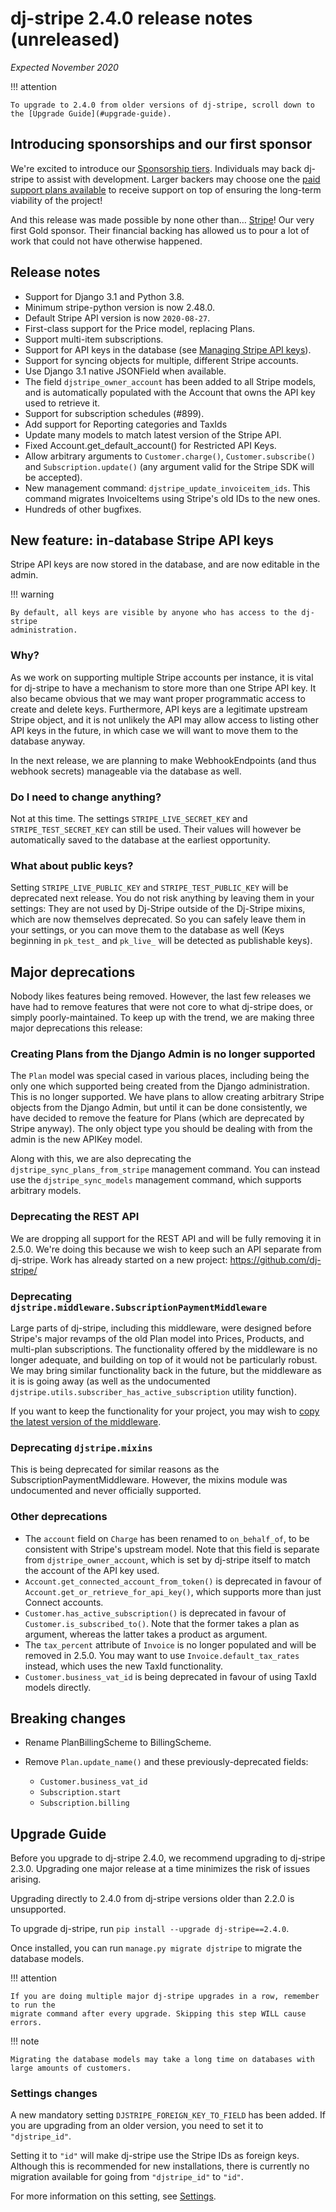 # dj-stripe 2.4.0 release notes (unreleased)

_Expected November 2020_

!!! attention

    To upgrade to 2.4.0 from older versions of dj-stripe, scroll down to the [Upgrade Guide](#upgrade-guide).

## Introducing sponsorships and our first sponsor

We're excited to introduce our [Sponsorship
tiers](https://github.com/sponsors/dj-stripe). Individuals may back dj-stripe to assist
with development. Larger backers may choose one the [paid support plans
available](../project/support.md) to receive support on top of ensuring the long-term
viability of the project!

And this release was made possible by none other than… [Stripe](https://stripe.com)! Our
very first Gold sponsor. Their financial backing has allowed us to pour a lot of work
that could not have otherwise happened.

## Release notes

-   Support for Django 3.1 and Python 3.8.
-   Minimum stripe-python version is now 2.48.0.
-   Default Stripe API version is now `2020-08-27`.
-   First-class support for the Price model, replacing Plans.
-   Support multi-item subscriptions.
-   Support for API keys in the database (see [Managing Stripe API keys](../api_keys.md)).
-   Support for syncing objects for multiple, different Stripe accounts.
-   Use Django 3.1 native JSONField when available.
-   The field `djstripe_owner_account` has been added to all Stripe models, and is
    automatically populated with the Account that owns the API key used to retrieve it.
-   Support for subscription schedules (#899).
-   Add support for Reporting categories and TaxIds
-   Update many models to match latest version of the Stripe API.
-   Fixed Account.get_default_account() for Restricted API Keys.
-   Allow arbitrary arguments to `Customer.charge()`, `Customer.subscribe()` and
    `Subscription.update()` (any argument valid for the Stripe SDK will be accepted).
-   New management command: `djstripe_update_invoiceitem_ids`. This command migrates
    InvoiceItems using Stripe's old IDs to the new ones.
-   Hundreds of other bugfixes.

## New feature: in-database Stripe API keys

Stripe API keys are now stored in the database, and are now editable in the admin.

!!! warning

    By default, all keys are visible by anyone who has access to the dj-stripe
    administration.

### Why?

As we work on supporting multiple Stripe accounts per instance, it is vital for
dj-stripe to have a mechanism to store more than one Stripe API key. It also became
obvious that we may want proper programmatic access to create and delete keys.
Furthermore, API keys are a legitimate upstream Stripe object, and it is not unlikely
the API may allow access to listing other API keys in the future, in which case we will
want to move them to the database anyway.

In the next release, we are planning to make WebhookEndpoints (and thus webhook secrets)
manageable via the database as well.

### Do I need to change anything?

Not at this time. The settings `STRIPE_LIVE_SECRET_KEY` and `STRIPE_TEST_SECRET_KEY` can
still be used. Their values will however be automatically saved to the database at the
earliest opportunity.

### What about public keys?

Setting `STRIPE_LIVE_PUBLIC_KEY` and `STRIPE_TEST_PUBLIC_KEY` will be deprecated next
release. You do not risk anything by leaving them in your settings: They are not used by
Dj-Stripe outside of the Dj-Stripe mixins, which are now themselves deprecated. So you
can safely leave them in your settings, or you can move them to the database as well
(Keys beginning in `pk_test_` and `pk_live_` will be detected as publishable keys).

## Major deprecations

Nobody likes features being removed. However, the last few releases we have had to
remove features that were not core to what dj-stripe does, or simply poorly-maintained.
To keep up with the trend, we are making three major deprecations this release:

### Creating Plans from the Django Admin is no longer supported

The `Plan` model was special cased in various places, including being the only one which
supported being created from the Django administration. This is no longer supported. We
have plans to allow creating arbitrary Stripe objects from the Django Admin, but until
it can be done consistently, we have decided to remove the feature for Plans (which are
deprecated by Stripe anyway). The only object type you should be dealing with from the
admin is the new APIKey model.

Along with this, we are also deprecating the `djstripe_sync_plans_from_stripe`
management command. You can instead use the `djstripe_sync_models` management command,
which supports arbitrary models.

### Deprecating the REST API

We are dropping all support for the REST API and will be fully removing it in 2.5.0.
We're doing this because we wish to keep such an API separate from dj-stripe. Work has
already started on a new project: <https://github.com/dj-stripe/>

### Deprecating `djstripe.middleware.SubscriptionPaymentMiddleware`

Large parts of dj-stripe, including this middleware, were designed before Stripe's major
revamps of the old Plan model into Prices, Products, and multi-plan subscriptions. The
functionality offered by the middleware is no longer adequate, and building on top of it
would not be particularly robust. We may bring similar functionality back in the future,
but the middleware as it is is going away (as well as the undocumented
`djstripe.utils.subscriber_has_active_subscription` utility function).

If you want to keep the functionality for your project, you may wish to
[copy the latest version of the
middleware](https://github.com/dj-stripe/dj-stripe/blob/2.4.0/djstripe/middleware.py).

### Deprecating `djstripe.mixins`

This is being deprecated for similar reasons as the SubscriptionPaymentMiddleware.
However, the mixins module was undocumented and never officially supported.

### Other deprecations

-   The `account` field on `Charge` has been renamed to `on_behalf_of`, to be consistent
    with Stripe's upstream model. Note that this field is separate from
    `djstripe_owner_account`, which is set by dj-stripe itself to match the account of
    the API key used.
-   `Account.get_connected_account_from_token()` is deprecated in favour of
    `Account.get_or_retrieve_for_api_key()`, which supports more than just Connect
    accounts.
-   `Customer.has_active_subscription()` is deprecated in favour of
    `Customer.is_subscribed_to()`. Note that the former takes a plan as argument,
    whereas the latter takes a product as argument.
-   The `tax_percent` attribute of `Invoice` is no longer populated and will be removed
    in 2.5.0. You may want to use `Invoice.default_tax_rates` instead, which uses the
    new TaxId functionality.
-   `Customer.business_vat_id` is being deprecated in favour of using TaxId models
    directly.

## Breaking changes

-   Rename PlanBillingScheme to BillingScheme.
-   Remove `Plan.update_name()` and these previously-deprecated fields:

    -   `Customer.business_vat_id`
    -   `Subscription.start`
    -   `Subscription.billing`

## Upgrade Guide

Before you upgrade to dj-stripe 2.4.0, we recommend upgrading to dj-stripe 2.3.0.
Upgrading one major release at a time minimizes the risk of issues arising.

Upgrading directly to 2.4.0 from dj-stripe versions older than 2.2.0 is unsupported.

To upgrade dj-stripe, run `pip install --upgrade dj-stripe==2.4.0`.

Once installed, you can run `manage.py migrate djstripe` to migrate the database models.

!!! attention

    If you are doing multiple major dj-stripe upgrades in a row, remember to run the
    migrate command after every upgrade. Skipping this step WILL cause errors.

!!! note

    Migrating the database models may take a long time on databases with large amounts of customers.

### Settings changes

A new mandatory setting `DJSTRIPE_FOREIGN_KEY_TO_FIELD` has been added.
If you are upgrading from an older version, you need to set it to `"djstripe_id"`.

Setting it to `"id"` will make dj-stripe use the Stripe IDs as foreign keys. Although
this is recommended for new installations, there is currently no migration available for
going from `"djstripe_id"` to `"id"`.

For more information on this setting, see
[Settings](../reference/settings.md#djstripe_foreign_key_to_field).
